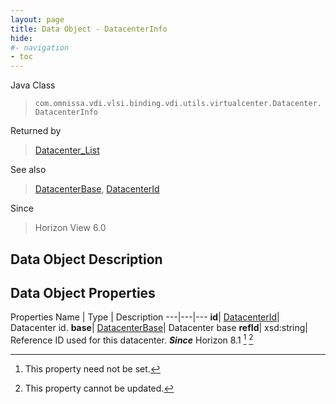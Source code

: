 ```yaml
---
layout: page
title: Data Object - DatacenterInfo
hide:
#- navigation
- toc
---
```






Java Class
> `com.omnissa.vdi.vlsi.binding.vdi.utils.virtualcenter.Datacenter.DatacenterInfo`

Returned by
> [Datacenter_List](vdi.utils.virtualcenter.Datacenter.md#list)

See also
> [DatacenterBase](vdi.utils.virtualcenter.Datacenter.DatacenterBase.md), [DatacenterId](vdi.entity.DatacenterId.md)

Since
> Horizon View 6.0


## Data Object Description

## Data Object Properties
Properties
Name |  Type |  Description
---|---|---
**id**| [DatacenterId](vdi.entity.DatacenterId.md)|  Datacenter id.
**base**| [DatacenterBase](vdi.utils.virtualcenter.Datacenter.DatacenterBase.md)|  Datacenter base
**refId**|  xsd:string|  Reference ID used for this datacenter.  **_Since_** Horizon 8.1 [^1] [^2]
 


 


[^1]: This property need not be set.
[^2]: This property cannot be updated.